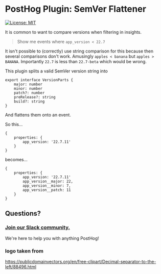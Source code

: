 # PostHog Plugin: SemVer Flattener

[![License: MIT](https://img.shields.io/badge/License-MIT-red.svg?style=flat-square)](https://opensource.org/licenses/MIT)

It is common to want to compare versions when filtering in insights.

> Show me events where `app_version < 22.7`

It isn't possible to (correctly) use string comparison for this because then several comparisons don't work. Amusingly `apples < banana` but `apples > BANANA`. Importantly `22.7` is less than `22.7-beta` which would be wrong.

This plugin splits a valid SemVer version string into 

```
export interface VersionParts {
    major: number
    minor: number
    patch?: number
    preRelease?: string
    build?: string
}
```

And flattens them onto an event. 

So this...

```
{
    properties: {
        app_version: '22.7.11'
    }
}
```

becomes...

```
{
    properties: {
        app_version: '22.7.11'
        app_version__major: 22,
        app_version__minor: 7,
        app_version__patch: 11
    }
}
```


## Questions?

### [Join our Slack community.](https://join.slack.com/t/posthogusers/shared_invite/enQtOTY0MzU5NjAwMDY3LTc2MWQ0OTZlNjhkODk3ZDI3NDVjMDE1YjgxY2I4ZjI4MzJhZmVmNjJkN2NmMGJmMzc2N2U3Yjc3ZjI5NGFlZDQ)

We're here to help you with anything PostHog!

### logo taken from 

https://publicdomainvectors.org/en/free-clipart/Decimal-separator-to-the-left/88496.html
